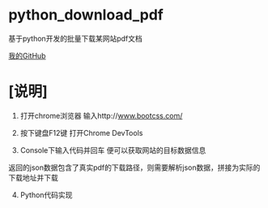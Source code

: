 # python_download_pdf
基于python开发的批量下载某网站pdf文档

[我的GitHub](https://github.com/lflyou1314)

# [说明]
1.	打开chrome浏览器
输入http://www.bootcss.com/
 
2.	按下键盘F12键
打开Chrome DevTools
 
3.	Console下输入代码并回车
便可以获取网站的目标数据信息

返回的json数据包含了真实pdf的下载路径，则需要解析json数据，拼接为实际的下载地址并下载

4.	Python代码实现

    

    

